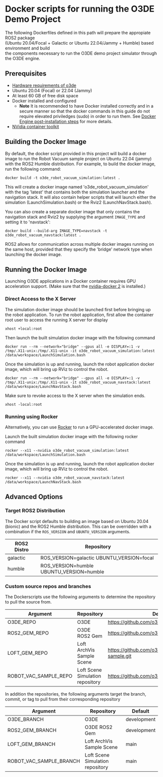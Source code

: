 # Docker scripts for running the O3DE Demo Project

The following Dockerfiles defined in this path will prepare the appropiate ROS2 package <br>
(Ubuntu 20.04/Focal + Galactic or Ubuntu 22.04/Jammy + Humble) based environment and build<br>
the components necessary to run the O3DE demo project simulator through the O3DE engine.

## Prerequisites

* [Hardware requirements of o3de](https://www.o3de.org/docs/welcome-guide/requirements/)
* Ubuntu 20.04 (Focal) or 22.04 (Jammy)
* At least 60 GB of free disk space
* Docker installed and configured
  * **Note** It is recommended to have Docker installed correctly and in a secure manner so that the docker commands in this guide do not require elevated priviledges (sudo) in order to run them. See [Docker Engine post-installation steps](https://docs.docker.com/engine/install/linux-postinstall/) for more details.
* [NVidia container toolkit](https://docs.nvidia.com/datacenter/cloud-native/container-toolkit/install-guide.html#docker)

## Building the Docker Image

By default, the docker script provided in this project will build a docker image to run the Robot Vacuum sample project
on Ubuntu 22.04 (jammy) with the ROS2 Humble distribution. For example, to build the docker image, run the following
command:

```
docker build -t o3de_robot_vacuum_simulation:latest .
```

This will create a docker image named 'o3de_robot_vacuum_simulation' with the tag 'latest' that contains both the simulation launcher and the 
navigation stack. It will also contain helper scripts that will launch either the simulation (LaunchSimulation.bash) or 
the Rviz2 (LaunchNavStack.bash).

You can also create a separate docker image that only contains the navigation stack and Rviz2 by supplying the argument 
```IMAGE_TYPE``` and setting it to 'navstack':

```
docker build --build-arg IMAGE_TYPE=navstack -t o3de_robot_vacuum_navstack:latest .
```

ROS2 allows for communication across multiple docker images running on the same host, provided that they specify the 'bridge' 
network type when launching the docker image.


## Running the Docker Image

Launching O3DE applications in a Docker container requires GPU acceleration support. (Make sure that the [nvidia-docker 2](https://docs.nvidia.com/datacenter/cloud-native/container-toolkit/install-guide.html#docker) is installed.)

### Direct Access to the X Server
The simulation docker image should be launched first before bringing up the robot application. To run the robot application, 
first allow the container root user to access the running X server for display

```
xhost +local:root
```

Then launch the built simulation docker image with the following command

```
docker run --rm --network="bridge" --gpus all -e DISPLAY=:1 -v /tmp/.X11-unix:/tmp/.X11-unix -it o3de_robot_vacuum_simulation:latest /data/workspace/LaunchSimulation.bash
```

Once the simulation is up and running, launch the robot application docker image, which will bring up RViz to control the robot.

```
docker run --rm --network="bridge" --gpus all -e DISPLAY=:1 -v /tmp/.X11-unix:/tmp/.X11-unix -it o3de_robot_vacuum_navstack:latest /data/workspace/LaunchNavStack.bash

```

Make sure to revoke access to the X server when the simulation ends.

```
xhost -local:root
```

### Running using Rocker

Alternatively, you can use [Rocker](https://github.com/osrf/rocker) to run a GPU-accelerated docker image. 

Launch the built simulation docker image with the following rocker command

```
rocker --x11 --nvidia o3de_robot_vacuum_simulation:latest /data/workspace/LaunchSimulation.bash
```

Once the simulation is up and running, launch the robot application docker image, which will bring up RViz to control the robot.

```
rocker --x11 --nvidia o3de_robot_vacuum_navstack:latest /data/workspace/LaunchNavStack.bash
```

## Advanced Options

### Target ROS2 Distribution
The Docker script defaults to building an image based on Ubuntu 20.04 (bionic) and the ROS2 Humble distribution. This can be overridden 
with a combination if the ```ROS_VERSION``` and ```UBUNTU_VERSION``` arguments.

| ROS2 Distro   | Repository                                |
|---------------|-------------------------------------------|
| galactic      | ROS_VERSION=galactic UBUNTU_VERSION=focal |
| humble        | ROS_VERSION=humble UBUNTU_VERSION=humble  |


### Custom source repos and branches

The Dockerscripts use the following arguments to determine the repository to pull the source from. 

| Argument              | Repository                       | Default     |
|-----------------------|----------------------------------|-------------|
| O3DE_REPO             | O3DE                             | https://github.com/o3de/o3de.git                   |
| ROS2_GEM_REPO         | O3DE ROS2 Gem                    | https://github.com/o3de/o3de-extras.git            |
| LOFT_GEM_REPO         | Loft ArchVis Sample Scene        | https://github.com/o3de/loft-arch-vis-sample.git   |
| ROBOT_VAC_SAMPLE_REPO | Loft Scene Simulation repository | https://github.com/o3de/RobotVacuumSample          |

In addition the repositories, the following arguments target the branch, commit, or tag to pull from their corresponding repository

| Argument                | Repository                       | Default     |
|-------------------------|----------------------------------|-------------|
| O3DE_BRANCH             | O3DE                             | development |
| ROS2_GEM_BRANCH         | O3DE ROS2 Gem                    | development |
| LOFT_GEM_BRANCH         | Loft ArchVis Sample Scene        | main        |
| ROBOT_VAC_SAMPLE_BRANCH | Loft Scene Simulation repository | main        |

